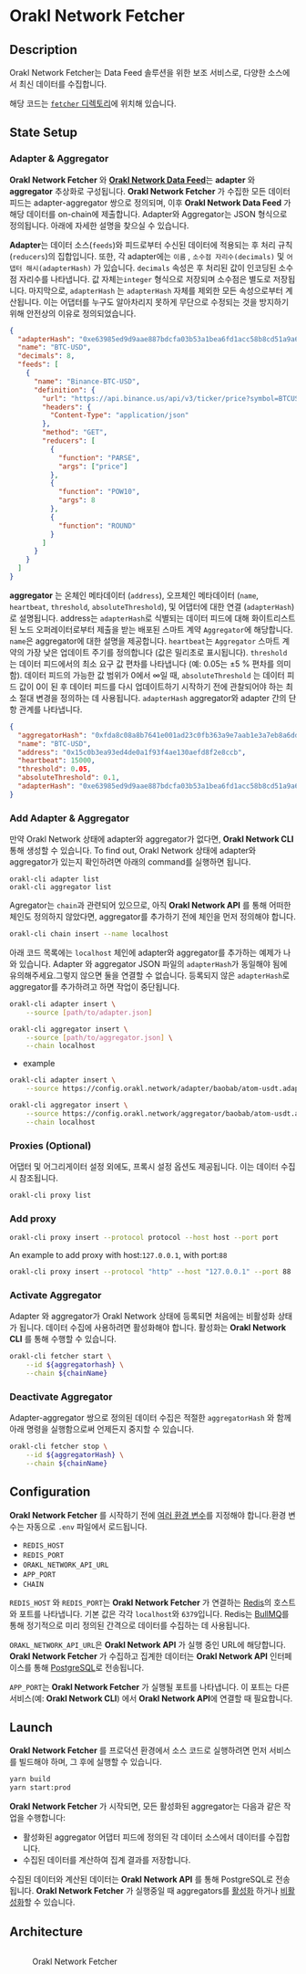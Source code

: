 # Orakl Network Fetcher

## Description

Orakl Network Fetcher는 Data Feed 솔루션을 위한 보조 서비스로, 다양한 소스에서 최신 데이터를 수집합니다.

해당 코드는 [`fetcher` 디렉토리](https://github.com/Bisonai/orakl/tree/master/fetcher)에 위치해 있습니다.

## State Setup

### Adapter & Aggregator

**Orakl Network Fetcher** 와 [**Orakl Network Data Feed**](data-feed.md)는 **adapter** 와 **aggregator** 추상화로 구성됩니다. **Orakl Network Fetcher** 가 수집한 모든 데이터 피드는 adapter-aggregator 쌍으로 정의되며, 이후 **Orakl Network Data Feed** 가 해당 데이터를 on-chain에 제출합니다. Adapter와 Aggregator는 JSON 형식으로 정의됩니다. 아래에 자세한 설명을 찾으실 수 있습니다.

**Adapter**는 데이터 소스(`feeds`)와 피드로부터 수신된 데이터에 적용되는 후 처리 규칙(`reducers`)의 집합입니다. 또한, 각 adapter에는 `이름` , `소수점 자리수(decimals)` 및 `어댑터 해시(adapterHash)` 가 있습니다. `decimals` 속성은 후 처리된 값이 인코딩된 소수점 자리수를 나타냅니다. 값 자체는`integer` 형식으로 저장되며 소수점은 별도로 저장됩니다. 마지막으로, `adapterHash` 는 `adapterHash` 자체를 제외한 모든 속성으로부터 계산됩니다. 이는 어댑터를 누구도 알아차리지 못하게 무단으로 수정되는 것을 방지하기 위해 안전상의 이유로 정의되었습니다.

```json
{
  "adapterHash": "0xe63985ed9d9aae887bdcfa03b53a1bea6fd1acc58b8cd51a9a69ede43eac6235",
  "name": "BTC-USD",
  "decimals": 8,
  "feeds": [
    {
      "name": "Binance-BTC-USD",
      "definition": {
        "url": "https://api.binance.us/api/v3/ticker/price?symbol=BTCUSD",
        "headers": {
          "Content-Type": "application/json"
        },
        "method": "GET",
        "reducers": [
          {
            "function": "PARSE",
            "args": ["price"]
          },
          {
            "function": "POW10",
            "args": 8
          },
          {
            "function": "ROUND"
          }
        ]
      }
    }
  ]
}
```

**aggregator** 는 온체인 메타데이터 (`address`), 오프체인 메타데이터 (`name`, `heartbeat`, `threshold`, `absoluteThreshold`), 및 어댑터에 대한 연결 (`adapterHash`)로 설명됩니다. address는 `adapterHash`로 식별되는 데이터 피드에 대해 화이트리스트 된 노드 오퍼레이터로부터 제출을 받는 배포된 스마트 계약 `Aggregator`에 해당합니다. `name`은 aggregator에 대한 설명을 제공합니다. `heartbeat`는 `Aggregator` 스마트 계약의 가장 낮은 업데이트 주기를 정의합니다 (값은 밀리초로 표시됩니다). `threshold` 는 데이터 피드에서의 최소 요구 값 편차를 나타냅니다 (예: 0.05는 ±5 % 편차를 의미함). 데이터 피드의 가능한 값 범위가 0에서 ∞일 때, `absoluteThreshold` 는 데이터 피드 값이 0이 된 후 데이터 피드를 다시 업데이트하기 시작하기 전에 관찰되어야 하는 최소 절대 변경을 정의하는 데 사용됩니다. `adapterHash` aggregator와 adapter 간의 단항 관계를 나타냅니다.

```json
{
  "aggregatorHash": "0xfda8c08a8b7641e001ad23c0fb363a9e7aab1e3a7eb8a6ddee41deeb7e3ef279",
  "name": "BTC-USD",
  "address": "0x15c0b3ea93ed4de0a1f93f4ae130aefd8f2e8ccb",
  "heartbeat": 15000,
  "threshold": 0.05,
  "absoluteThreshold": 0.1,
  "adapterHash": "0xe63985ed9d9aae887bdcfa03b53a1bea6fd1acc58b8cd51a9a69ede43eac6235"
}
```

### Add Adapter & Aggregator

만약 Orakl Network 상태에 adapter와 aggregator가 없다면, **Orakl Network CLI** 통해 생성할 수 있습니다. To find out, Orakl Network 상태에 adapter와 aggregator가 있는지 확인하려면 아래의 command를 실행하면 됩니다.

```
orakl-cli adapter list
orakl-cli aggregator list
```

Agregator는 `chain`과 관련되어 있으므로, 아직 **Orakl Network API** 를 통해 어떠한 체인도 정의하지 않았다면, aggregator를 추가하기 전에 체인을 먼저 정의해야 합니다.

```sh
orakl-cli chain insert --name localhost
```

아래 코드 목록에는 `localhost` 체인에 adapter와 aggregator를 추가하는 예제가 나와 있습니다. Adapter 와 aggregator JSON 파일의 `adapterHash`가 동일해야 됨에 유의해주세요.그렇지 않으면 둘을 연결할 수 없습니다. 등록되지 않은 `adapterHash`로 aggregator를 추가하려고 하면 작업이 중단됩니다.

```sh
orakl-cli adapter insert \
    --source [path/to/adapter.json]

orakl-cli aggregator insert \
    --source [path/to/aggregator.json] \
    --chain localhost
```

- example

```sh
orakl-cli adapter insert \
    --source https://config.orakl.network/adapter/baobab/atom-usdt.adapter.json

orakl-cli aggregator insert \
    --source https://config.orakl.network/aggregator/baobab/atom-usdt.aggregator.json \
    --chain localhost
```

### Proxies (Optional)

어댑터 및 어그리게이터 설정 외에도, 프록시 설정 옵션도 제공됩니다. 이는 데이터 수집시 참조됩니다.

```sh
orakl-cli proxy list
```

### Add proxy

```sh
orakl-cli proxy insert --protocol protocol --host host --port port
```

An example to add proxy with host:`127.0.0.1`, with port:`88`

```sh
orakl-cli proxy insert --protocol "http" --host "127.0.0.1" --port 88
```

### Activate Aggregator

Adapter 와 aggregator가 Orakl Network 상태에 등록되면 처음에는 비활성화 상태가 됩니다. 데이터 수집에 사용하려면 활성화해야 합니다. 활성화는 **Orakl Network CLI** 를 통해 수행할 수 있습니다.

```sh
orakl-cli fetcher start \
    --id ${aggregatorhash} \
    --chain ${chainName}
```

### Deactivate Aggregator

Adapter-aggregator 쌍으로 정의된 데이터 수집은 적절한 `aggregatorHash` 와 함께 아래 명령을 실행함으로써 언제든지 중지할 수 있습니다.

```sh
orakl-cli fetcher stop \
    --id ${aggregatorHash} \
    --chain ${chainName}
```

## Configuration

**Orakl Network Fetcher** 를 시작하기 전에 [여러 환경 변수](https://github.com/Bisonai/orakl/blob/master/fetcher/.env.example)를 지정해야 합니다.환경 변수는 자동으로 `.env` 파일에서 로드됩니다.

- `REDIS_HOST`
- `REDIS_PORT`
- `ORAKL_NETWORK_API_URL`
- `APP_PORT`
- `CHAIN`

`REDIS_HOST` 와 `REDIS_PORT`는 **Orakl Network Fetcher** 가 연결하는 [Redis](https://redis.io/)의 호스트와 포트를 나타냅니다. 기본 값은 각각 `localhost`와 `6379`입니다. Redis는 [BullMQ](https://docs.bullmq.io/)를 통해 정기적으로 미리 정의된 간격으로 데이터를 수집하는 데 사용됩니다.

`ORAKL_NETWORK_API_URL`은 **Orakl Network API** 가 실행 중인 URL에 해당합니다. **Orakl Network Fetcher** 가 수집하고 집계한 데이터는 **Orakl Network API** 인터페이스를 통해 [PostgreSQL](https://www.postgresql.org/)로 전송됩니다.

`APP_PORT`는 **Orakl Network Fetcher** 가 실행될 포트를 나타냅니다. 이 포트는 다른 서비스(예: **Orakl Network CLI**) 에서 **Orakl Network API**에 연결할 때 필요합니다.

## Launch

**Orakl Network Fetcher** 를 프로덕션 환경에서 소스 코드로 실행하려면 먼저 서비스를 빌드해야 하며, 그 후에 실행할 수 있습니다.

```sh
yarn build
yarn start:prod
```

**Orakl Network Fetcher** 가 시작되면, 모든 활성화된 aggregator는 다음과 같은 작업을 수행합니다:

- 활성화된 aggregator 어댑터 피드에 정의된 각 데이터 소스에서 데이터를 수집합니다.
- 수집된 데이터를 계산하여 집계 결과를 저장합니다.

수집된 데이터와 계산된 데이터는 **Orakl Network API** 를 통해 PostgreSQL로 전송됩니다. **Orakl Network Fetcher** 가 실행중일 때 aggregators를 [활성화](fetcher.md#activate-aggregator) 하거나 [비활성화](fetcher.md#deactivate-aggregator)할 수 있습니다.

## Architecture

<figure><img src="../.gitbook/assets/orakl-network-fetcher.png" alt=""><figcaption><p>Orakl Network Fetcher</p></figcaption></figure>
